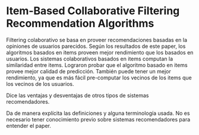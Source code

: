 # Item-Based Collaborative Filtering Recommendation Algorithms

Filtering colaborativo se basa en proveer recomendaciones basadas en la opiniones de usuarios parecidos. Según los resultados de este paper, los algoritmos basados en items proveen mejor rendimiento que los basados en usuarios. Los sistemas colaborativos basados en items computan la similaridad entre items. Lograron probar que el algoritmo basado en items provee mejor calidad de predicción. También puede tener un mejor rendimiento, ya que es más fácil pre-computar los vecinos de los items que los vecinos de los usuarios.

Dice las ventajas y desventajas de otros tipos de sistemas recomendadores.

Da de manera explícita las definiciones y alguna terminología usada. No es necesario tener conocimiento previo sobre sistemas recomendadores para entender el paper.

